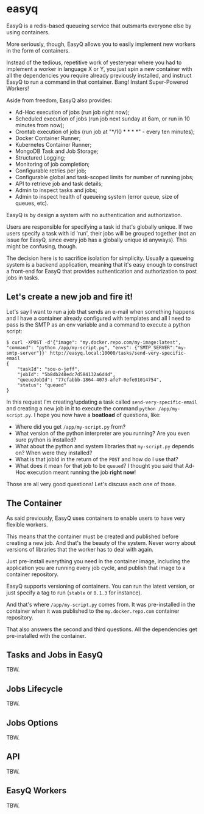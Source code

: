 # easyq

EasyQ is a redis-based queueing service that outsmarts everyone else by using containers.

More seriously, though, EasyQ allows you to easily implement new workers in the form of containers.

Instead of the tedious, repetitive work of yesteryear where you had to implement a worker in language X or Y, you just spin a new container with all the dependencies you require already previously installed, and instruct EasyQ to run a command in that container. Bang! Instant Super-Powered Workers!

Aside from freedom, EasyQ also provides:

* Ad-Hoc execution of jobs (run job right now);
* Scheduled execution of jobs (run job next sunday at 6am, or run in 10 minutes from now);
* Crontab execution of jobs (run job at "*/10 * * * *" - every ten minutes);
* Docker Container Runner;
* Kubernetes Container Runner;
* MongoDB Task and Job Storage;
* Structured Logging;
* Monitoring of job completion;
* Configurable retries per job;
* Configurable global and task-scoped limits for number of running jobs;
* API to retrieve job and task details;
* Admin to inspect tasks and jobs;
* Admin to inspect health of queueing system (error queue, size of queues, etc).

EasyQ is by design a system with no authentication and authorization.

Users are responsible for specifying a task id that's globally unique. If two users specify a task with id 'run', their jobs will be grouped together (not an issue for EasyQ, since every job has a globally unique id anyways). This might be confusing, though.

The decision here is to sacrifice isolation for simplicity. Usually a queueing system is a backend application, meaning that it's easy enough to construct a front-end for EasyQ that provides authentication and authorization to post jobs in tasks.

## Let's create a new job and fire it!

Let's say I want to run a job that sends an e-mail when something happens and I have a container already configured with templates and all I need to pass is the SMTP as an env variable and a command to execute a python script:

```
$ curl -XPOST -d'{"image": "my.docker.repo.com/my-image:latest", "command": "python /app/my-script.py", "envs": {"SMTP_SERVER":"my-smtp-server"}}' http://easyq.local:10000/tasks/send-very-specific-email
{
    "taskId": "sou-o-jeff",
    "jobId": "5b8db248edc7d584132a6d4d",
    "queueJobId": "77cfabbb-1864-4073-afe7-0efe01014754",
    "status": "queued"
}
```

In this request I'm creating/updating a task called `send-very-specific-email` and creating a new job in it to execute the command `python /app/my-script.py`. I hope you now have a **boatload** of questions, like:

* Where did you get `/app/my-script.py` from?
* What version of the python interpreter are you running? Are you even sure python is installed?
* What about the python and system libraries that `my-script.py` depends on? When were they installed?
* What is that jobId in the return of the `POST` and how do I use that?
* What does it mean for that job to be `queued`? I thought you said that Ad-Hoc execution meant running the job **right now**!

Those are all very good questions! Let's discuss each one of those.


## The Container

As said previously, EasyQ uses containers to enable users to have very flexible workers. 

This means that the container must be created and published before creating a new job. And that's the beauty of the system. Never worry about versions of libraries that the worker has to deal with again.

Just pre-install everything you need in the container image, including the application you are running every job cycle, and publish that image to a container repository.

EasyQ supports versioning of containers. You can run the latest version, or just specify a tag to run (`stable` or `0.1.3` for instance).

And that's where `/app/my-script.py` comes from. It was pre-installed in the container when it was published to the `my.docker.repo.com` container repository.

That also answers the second and third questions. All the dependencies get pre-installed with the container.

## Tasks and Jobs in EasyQ

TBW.

## Jobs Lifecycle

TBW.

## Jobs Options

TBW.

## API

TBW.

## EasyQ Workers

TBW.
